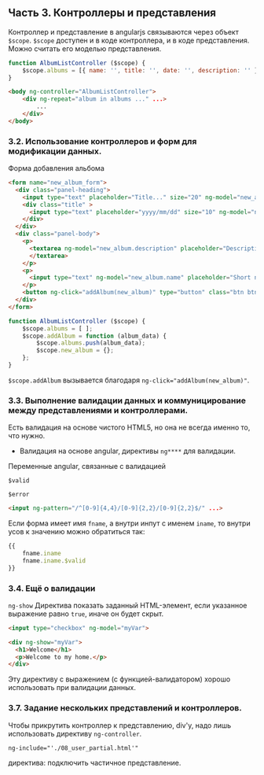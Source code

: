 ﻿## Часть 3. Контроллеры и представления

Контроллер и представление в angularjs связываются через объект `$scope`. `$scope` доступен и в коде контроллера, и в коде представления. Можно считать его моделью представления.

```javascript
function AlbumListController ($scope) {
    $scope.albums = [{ name: '', title: '', date: '', description: '' }, ...];
}
```

```html
<body ng-controller="AlbumListController">
    <div ng-repeat="album in albums ..." ...>
        ...
    </div>
</body>
```

### 3.2. Использование контроллеров и форм для модификации данных.

Форма добавления альбома

```html
<form name="new_album_form">
  <div class="panel-heading">
    <input type="text" placeholder="Title..." size="20" ng-model="new_album.title"/>
    <div class="title" >
      <input type="text" placeholder="yyyy/mm/dd" size="10" ng-model="new_album.date"/>
    </div>
  </div>
  <div class="panel-body">
    <p>
      <textarea ng-model="new_album.description" placeholder="Description..." rows='4' style="width: 100%">
	  </textarea>
    </p>
    <p>
      <input type="text" ng-model="new_album.name" placeholder="Short name for URL..." style="width: 100%"/>
    </p>
    <button ng-click="addAlbum(new_album)" type="button" class="btn btn-success">Add New Album</button>
  </div>
</form>
```

```javascript
function AlbumListController ($scope) {
    $scope.albums = [ ];
    $scope.addAlbum = function (album_data) {
        $scope.albums.push(album_data);
        $scope.new_album = {};
    };
}
```

`$scope.addAlbum` вызывается благодаря `ng-click="addAlbum(new_album)"`.


### 3.3. Выполнение валидации данных и коммуницирование между представлениями и контроллерами.

Есть валидация на основе чистого HTML5, но она не всегда именно то, что нужно.

+ Валидация на основе angular, директивы `ng****` для валидации.

Переменные angular, связанные с валидацией

`$valid`

`$error`

```html
<input ng-pattern="/^[0-9]{4,4}/[0-9]{2,2}/[0-9]{2,2}$/" ...>
```

Если форма имеет имя `fname`, а внутри инпут с именем `iname`, то внутри усов к значению можно обратиться так:

```javascript
{{ 
    fname.iname
    fname.iname.$valid
}}
```


### 3.4. Ещё о валидации

`ng-show`
Директива показать заданный HTML-элемент, если указанное выражение равно `true`, иначе он будет скрыт.

```html
<input type="checkbox" ng-model="myVar">

<div ng-show="myVar">
  <h1>Welcome</h1>
  <p>Welcome to my home.</p>
</div>
```

Эту директиву с выражением (с функцией-валидатором) хорошо использовать при валидации данных.


### 3.7. Задание нескольких представлений и контроллеров. 

Чтобы прикрутить контроллер к представлению, div'у, надо лишь использовать директиву `ng-controller`.

```
ng-include="'./08_user_partial.html'"
```
директива: подключить частичное представление.